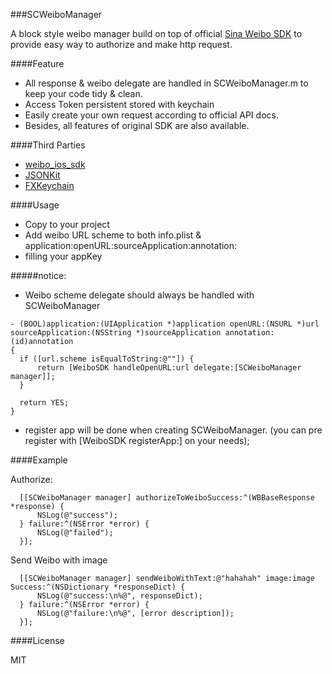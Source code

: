 ###SCWeiboManager

A block style weibo manager build on top of official [Sina Weibo SDK](https://github.com/sinaweibosdk/weibo_ios_sdk) to provide easy way to authorize and make http request.

####Feature
 * All response & weibo delegate are handled in SCWeiboManager.m to keep your code tidy & clean.
 * Access Token persistent stored with keychain
 * Easily create your own request according to official API docs.
 * Besides, all features of original SDK are also available.

####Third Parties
 * [weibo_ios_sdk](https://github.com/sinaweibosdk/weibo_ios_sdk)
 * [JSONKit](https://github.com/johnezang/JSONKit)
 * [FXKeychain](https://github.com/nicklockwood/FXKeychain)

####Usage
 * Copy to your project
 * Add weibo URL scheme to both info.plist & application:openURL:sourceApplication:annotation:
 * filling your appKey

#####notice:
 * Weibo scheme delegate should always be handled with SCWeiboManager
  ```
- (BOOL)application:(UIApplication *)application openURL:(NSURL *)url sourceApplication:(NSString *)sourceApplication annotation:(id)annotation
{
    if ([url.scheme isEqualToString:@""]) {
        return [WeiboSDK handleOpenURL:url delegate:[SCWeiboManager manager]];
    }

    return YES;
}
  ```
 * register app will be done when creating SCWeiboManager. (you can pre register with [WeiboSDK registerApp:] on your needs);


####Example

  Authorize:
  ```
    [[SCWeiboManager manager] authorizeToWeiboSuccess:^(WBBaseResponse *response) {
        NSLog(@"success");
    } failure:^(NSError *error) {
        NSLog(@"failed");
    }];

  ```

  Send Weibo with image
  ```
    [[SCWeiboManager manager] sendWeiboWithText:@"hahahah" image:image Success:^(NSDictionary *responseDict) {
        NSLog(@"success:\n%@", responseDict);
    } failure:^(NSError *error) {
        NSLog(@"failure:\n%@", [error description]);
    }];
  ```

####License

MIT
